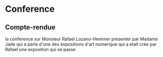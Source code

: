 # Conference
## Compte-rendue
la conference sur Monsieur Rafael Lozano-Hemmer presenter par Madame Jade qui a parle d'une des expositions d'art numerique qui a etait crée par Rafael une exposition qui se passe 
